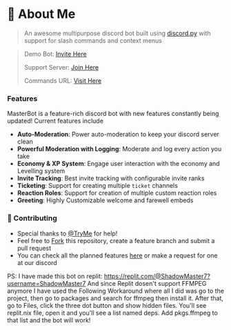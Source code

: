 # 🤖 About Me


> An awesome multipurpose discord bot built using [discord.py](https://discordpy.readthedocs.io/en/stable/intro.html) with support for slash commands and context menus

> Demo Bot: [Invite Here](https://discord.com/api/oauth2/authorize?client_id=999521375863713892&permissions=8&scope=bot)
>
> Support Server: [Join Here](https://discord.gg/JajprzG94F)
>
> Commands URL: [Visit Here](https://github.com/ShadowMST/MasterBot/wiki/📜-Full-Command-Reference)


### Features

MasterBot is a feature-rich discord bot with new features constantly being updated! Current features include

* **Auto-Moderation**: Power auto-moderation to keep your discord server clean
* **Powerful Moderation with Logging**: Moderate and log every action you take
* **Economy & XP System**: Engage user interaction with the economy and Levelling system
* **Invite Tracking**: Best invite tracking with configurable invite ranks
* **Ticketing**: Support for creating multiple `ticket` channels
* **Reaction Roles**: Support for creation of multiple custom reaction roles
* **Greeting**: Highly Customizable welcome and farewell embeds


### 🤝 Contributing

* Special thanks to [@TryMe](https://github.com/itstryme) for help!
* Feel free to [Fork](https://github.com/ShadowMST/MasterBot/fork) this repository, create a feature branch and submit a pull request
* You can check all the planned features [here](https://github.com/ShadowMST/MasterBot/projects?type=new) or make a request for one at our discord


PS: I have made this bot on replit: https://replit.com/@ShadowMaster7?username=ShadowMaster7
And since Replit dosen't support FFMPEG anymore I have used the Following Workaround where all I did was go to the project, then go to packages and search for ffmpeg then install it. After that, go to Files, click the three dot button and show hidden files. You'll see replit.nix file, open it and you'll see a list named deps. Add pkgs.ffmpeg to that list and the bot will work!
